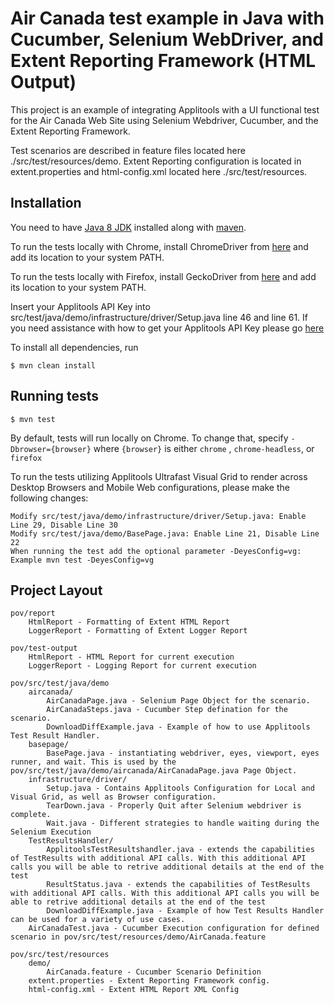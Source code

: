 # Air Canada test example in Java with Cucumber, Selenium WebDriver, and Extent Reporting Framework (HTML Output) #

This project is an example of integrating Applitools with a UI functional test for the Air Canada Web Site using Selenium Webdriver, Cucumber, and the Extent Reporting Framework.

Test scenarios are described in feature files located here ./src/test/resources/demo.  Extent Reporting configuration is located in extent.properties and html-config.xml located here ./src/test/resources.



## Installation ##

You need to have [Java 8 JDK](https://docs.oracle.com/javase/8/docs/technotes/guides/install/install_overview.html) installed along with [maven](https://maven.apache.org/).

To run the tests locally with Chrome, install ChromeDriver from [here](http://chromedriver.chromium.org) and add its location to your system PATH.

To run the tests locally with Firefox, install GeckoDriver from [here](https://github.com/mozilla/geckodriver/releases) and add its location to your system PATH.

Insert your Applitools API Key into src/test/java/demo/infrastructure/driver/Setup.java line 46 and line 61. If you need assistance with how to get your Applitools API Key please go [here](https://applitools.com/docs/topics/overview/obtain-api-key.html)  


To install all dependencies, run 

```console
$ mvn clean install
```

## Running tests ##

```console
$ mvn test
```

By default, tests will run locally on Chrome. To change that, specify `-Dbrowser={browser}` where `{browser}` is either `chrome` , `chrome-headless`, or `firefox`

To run the tests utilizing Applitools Ultrafast Visual Grid to render across Desktop Browsers and Mobile Web configurations, please make the following changes:

    Modify src/test/java/demo/infrastructure/driver/Setup.java: Enable Line 29, Disable Line 30 
    Modify src/test/java/demo/BasePage.java: Enable Line 21, Disable Line 22
    When running the test add the optional parameter -DeyesConfig=vg: Example mvn test -DeyesConfig=vg

## Project Layout ##

```
pov/report
    HtmlReport - Formatting of Extent HTML Report  
    LoggerReport - Formatting of Extent Logger Report
``` 

```
pov/test-output
    HtmlReport - HTML Report for current execution
    LoggerReport - Logging Report for current execution
```

```
pov/src/test/java/demo
    aircanada/
        AirCanadaPage.java - Selenium Page Object for the scenario.  
        AirCanadaSteps.java - Cucumber Step defination for the scenario.
        DownloadDiffExample.java - Example of how to use Applitools Test Result Handler.
    basepage/
        BasePage.java - instantiating webdriver, eyes, viewport, eyes runner, and wait. This is used by the pov/src/test/java/demo/aircanada/AirCanadaPage.java Page Object.
    infrastructure/driver/
        Setup.java - Contains Applitools Configuration for Local and Visual Grid, as well as Browser configuration.
        TearDown.java - Properly Quit after Selenium webdriver is complete.
        Wait.java - Different strategies to handle waiting during the Selenium Execution
    TestResultsHandler/
        ApplitoolsTestResultshandler.java - extends the capabilities of TestResults with additional API calls. With this additional API calls you will be able to retrive additional details at the end of the test
        ResultStatus.java - extends the capabilities of TestResults with additional API calls. With this additional API calls you will be able to retrive additional details at the end of the test
        DownloadDiffExample.java - Example of how Test Results Handler can be used for a variety of use cases.
    AirCanadaTest.java - Cucumber Execution configuration for defined scenario in pov/src/test/resources/demo/AirCanada.feature
```

```
pov/src/test/resources
    demo/
        AirCanada.feature - Cucumber Scenario Definition
    extent.properties - Extent Reporting Framework config. 
    html-config.xml - Extent HTML Report XML Config
```